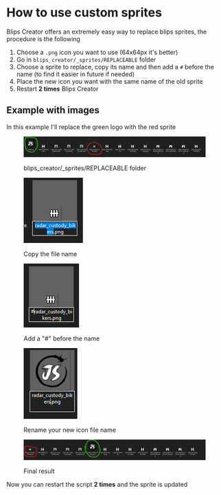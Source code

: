 # How to use custom sprites

Blips Creator offers an extremely easy way to replace blips sprites, the procedure is the following

1. Choose a `.png` icon you want to use (64x64px it's better)
2. Go in `blips_creator/_sprites/REPLACEABLE` folder
3. Choose a sprite to replace, copy its name and then add a `#` before the name (to find it easier in future if needed)
4. Place the new icon you want with the same name of the old sprite
5. Restart **2 times** Blips Creator



## Example with images

In this example I'll replace the green logo with the red sprite

<figure><img src="../.gitbook/assets/immagine (1).png" alt=""><figcaption><p>blips_creator/_sprites/REPLACEABLE folder</p></figcaption></figure>



<figure><img src="../.gitbook/assets/immagine (8).png" alt=""><figcaption><p>Copy the file name</p></figcaption></figure>

<figure><img src="../.gitbook/assets/immagine (2).png" alt=""><figcaption><p>Add a "#" before the name</p></figcaption></figure>

<figure><img src="../.gitbook/assets/immagine (4).png" alt=""><figcaption><p>Rename your new icon file name</p></figcaption></figure>

<figure><img src="../.gitbook/assets/immagine (7).png" alt=""><figcaption><p>Final result</p></figcaption></figure>

Now you can restart the script **2 times** and the sprite is updated
